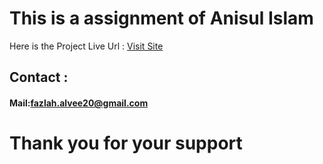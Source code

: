 # This is a assignment of Anisul Islam 
Here is the Project Live Url : <a href ='https://productlisting55.netlify.app/'>Visit Site</a>


## Contact : <h4>Mail:<a href ='mailto:fazlah.alvee20@gmail.com'>fazlah.alvee20@gmail.com</a></h4> 
# Thank you for your support
